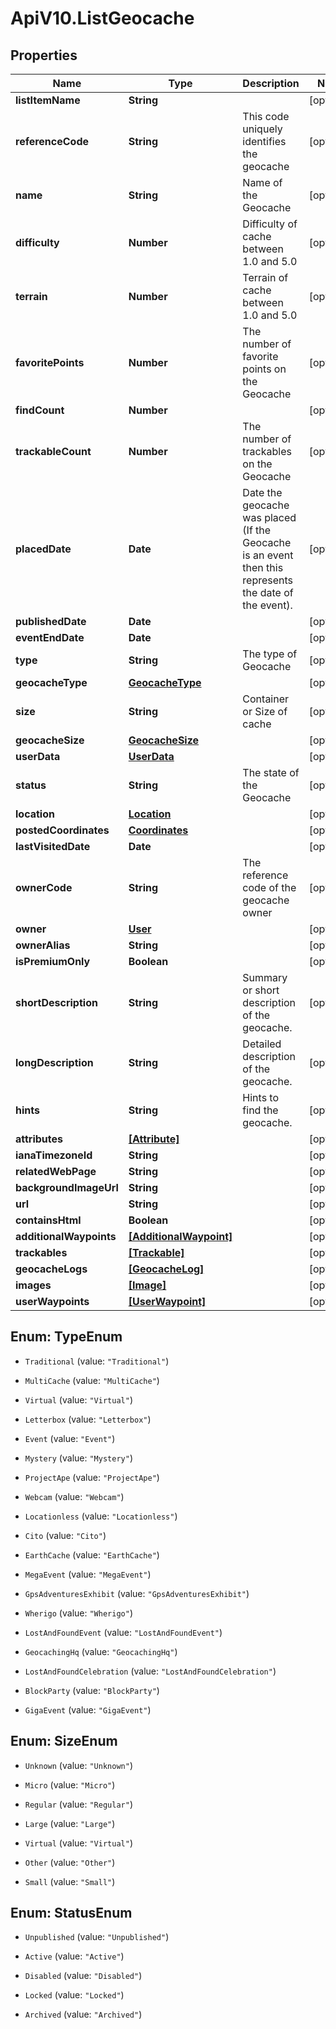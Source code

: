 # ApiV10.ListGeocache

## Properties

Name | Type | Description | Notes
------------ | ------------- | ------------- | -------------
**listItemName** | **String** |  | [optional] 
**referenceCode** | **String** | This code uniquely identifies the geocache | [optional] 
**name** | **String** | Name of the Geocache | [optional] 
**difficulty** | **Number** | Difficulty of cache between 1.0 and 5.0 | [optional] 
**terrain** | **Number** | Terrain of cache between 1.0 and 5.0 | [optional] 
**favoritePoints** | **Number** | The number of favorite points on the Geocache | [optional] 
**findCount** | **Number** |  | [optional] 
**trackableCount** | **Number** | The number of trackables on the Geocache | [optional] 
**placedDate** | **Date** | Date the geocache was placed (If the Geocache is an event then this represents the date of the event). | [optional] 
**publishedDate** | **Date** |  | [optional] 
**eventEndDate** | **Date** |  | [optional] 
**type** | **String** | The type of Geocache | [optional] 
**geocacheType** | [**GeocacheType**](GeocacheType.md) |  | [optional] 
**size** | **String** | Container or Size of cache | [optional] 
**geocacheSize** | [**GeocacheSize**](GeocacheSize.md) |  | [optional] 
**userData** | [**UserData**](UserData.md) |  | [optional] 
**status** | **String** | The state of the Geocache | [optional] 
**location** | [**Location**](Location.md) |  | [optional] 
**postedCoordinates** | [**Coordinates**](Coordinates.md) |  | [optional] 
**lastVisitedDate** | **Date** |  | [optional] 
**ownerCode** | **String** | The reference code of the geocache owner | [optional] 
**owner** | [**User**](User.md) |  | [optional] 
**ownerAlias** | **String** |  | [optional] 
**isPremiumOnly** | **Boolean** |  | [optional] 
**shortDescription** | **String** | Summary or short description of the geocache. | [optional] 
**longDescription** | **String** | Detailed description of the geocache. | [optional] 
**hints** | **String** | Hints to find the geocache. | [optional] 
**attributes** | [**[Attribute]**](Attribute.md) |  | [optional] 
**ianaTimezoneId** | **String** |  | [optional] 
**relatedWebPage** | **String** |  | [optional] 
**backgroundImageUrl** | **String** |  | [optional] 
**url** | **String** |  | [optional] 
**containsHtml** | **Boolean** |  | [optional] 
**additionalWaypoints** | [**[AdditionalWaypoint]**](AdditionalWaypoint.md) |  | [optional] 
**trackables** | [**[Trackable]**](Trackable.md) |  | [optional] 
**geocacheLogs** | [**[GeocacheLog]**](GeocacheLog.md) |  | [optional] 
**images** | [**[Image]**](Image.md) |  | [optional] 
**userWaypoints** | [**[UserWaypoint]**](UserWaypoint.md) |  | [optional] 



## Enum: TypeEnum


* `Traditional` (value: `"Traditional"`)

* `MultiCache` (value: `"MultiCache"`)

* `Virtual` (value: `"Virtual"`)

* `Letterbox` (value: `"Letterbox"`)

* `Event` (value: `"Event"`)

* `Mystery` (value: `"Mystery"`)

* `ProjectApe` (value: `"ProjectApe"`)

* `Webcam` (value: `"Webcam"`)

* `Locationless` (value: `"Locationless"`)

* `Cito` (value: `"Cito"`)

* `EarthCache` (value: `"EarthCache"`)

* `MegaEvent` (value: `"MegaEvent"`)

* `GpsAdventuresExhibit` (value: `"GpsAdventuresExhibit"`)

* `Wherigo` (value: `"Wherigo"`)

* `LostAndFoundEvent` (value: `"LostAndFoundEvent"`)

* `GeocachingHq` (value: `"GeocachingHq"`)

* `LostAndFoundCelebration` (value: `"LostAndFoundCelebration"`)

* `BlockParty` (value: `"BlockParty"`)

* `GigaEvent` (value: `"GigaEvent"`)





## Enum: SizeEnum


* `Unknown` (value: `"Unknown"`)

* `Micro` (value: `"Micro"`)

* `Regular` (value: `"Regular"`)

* `Large` (value: `"Large"`)

* `Virtual` (value: `"Virtual"`)

* `Other` (value: `"Other"`)

* `Small` (value: `"Small"`)





## Enum: StatusEnum


* `Unpublished` (value: `"Unpublished"`)

* `Active` (value: `"Active"`)

* `Disabled` (value: `"Disabled"`)

* `Locked` (value: `"Locked"`)

* `Archived` (value: `"Archived"`)





